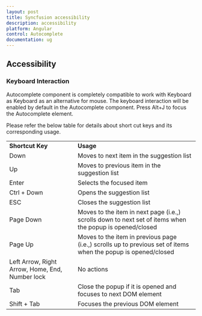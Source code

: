 ```yaml
---
layout: post
title: Syncfusion accessibility
description: accessibility
platform: Angular
control: Autocomplete 
documentation: ug
---
```


## Accessibility

### Keyboard Interaction

Autocomplete component is completely compatible to work with Keyboard as Keyboard as an alternative for mouse. The keyboard interaction will be enabled by default in the Autocomplete component. Press Alt+J to focus the Autocomplete element.

Please refer the below table for details about short cut keys and its corresponding usage.

<table>
<tr>
<td>
<b>Shortcut Key</b></td><td>
<b>Usage</b></td></tr>
<tr>
<td>
Down</td><td>
Moves to next item in the suggestion list</td></tr>
<tr>
<td>
Up</td><td>
Moves to previous item in the suggestion list</td></tr>
<tr>
<td>
Enter</td><td>
Selects the focused item</td></tr>
<tr>
<td>
Ctrl + Down</td><td>
Opens the suggestion list</td></tr>
<tr>
<td>
ESC</td><td>
Closes the suggestion list</td></tr>
<tr>
<td>
Page Down</td><td>
Moves to the item in next page (i.e.,) scrolls down to next set of items when the popup is opened/closed</td></tr>
<tr>
<td>
Page Up</td><td>
Moves to the item in previous page (i.e.,) scrolls up to previous set of items when the popup is opened/closed</td></tr>
<tr>
<td>
Left Arrow, Right Arrow, Home, End, Number lock</td><td>
No actions</td></tr>
<tr>
<td>
Tab</td><td>
Close the popup if it is opened and focuses to next DOM element</td></tr>
<tr>
<td>
Shift + Tab</td><td>
Focuses the previous DOM element</td></tr>
</table>



